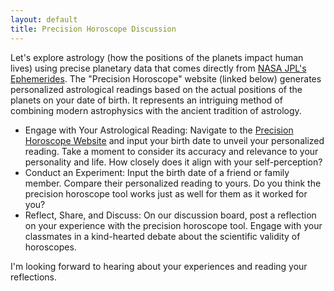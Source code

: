 ```yaml
---
layout: default
title: Precision Horoscope Discussion
---
```


Let's explore astrology (how the positions of the planets impact human lives) using precise planetary data that comes directly from [NASA JPL's Ephemerides](https://ssd.jpl.nasa.gov/horizons/). The "Precision Horoscope" website (linked below) generates personalized astrological readings based on the actual positions of the planets on your date of birth. It represents an intriguing method of combining modern astrophysics with the ancient tradition of astrology.

- Engage with Your Astrological Reading: Navigate to the [Precision Horoscope Website](https://storage.googleapis.com/avh-lessons/horoscope.html) and input your birth date to unveil your personalized reading. Take a moment to consider its accuracy and relevance to your personality and life. How closely does it align with your self-perception?
- Conduct an Experiment: Input the birth date of a friend or family member. Compare their personalized reading to yours. Do you think the precision horoscope tool works just as well for them as it worked for you? 
- Reflect, Share, and Discuss: On our discussion board, post a reflection on your experience with the precision horoscope tool. Engage with your classmates in a kind-hearted debate about the scientific validity of horoscopes.
  
I'm looking forward to hearing about your experiences and reading your reflections.
